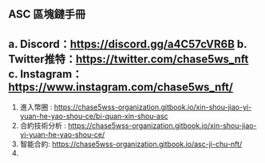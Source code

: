 ASC 區塊鏈手冊
---------------------------
a. Discord：https://discord.gg/a4C57cVR6B 
b. Twitter推特：https://twitter.com/chase5ws_nft 
c. Instagram：https://www.instagram.com/chase5ws_nft/
---------------------------
1. 進入幣圈 : https://chase5wss-organization.gitbook.io/xin-shou-jiao-yi-yuan-he-yao-shou-ce/bi-quan-xin-shou-asc
2. 合約技術分析 : https://chase5wss-organization.gitbook.io/xin-shou-jiao-yi-yuan-he-yao-shou-ce/
3. 智能合約: https://chase5wss-organization.gitbook.io/asc-ji-chu-nft/ 
4.
